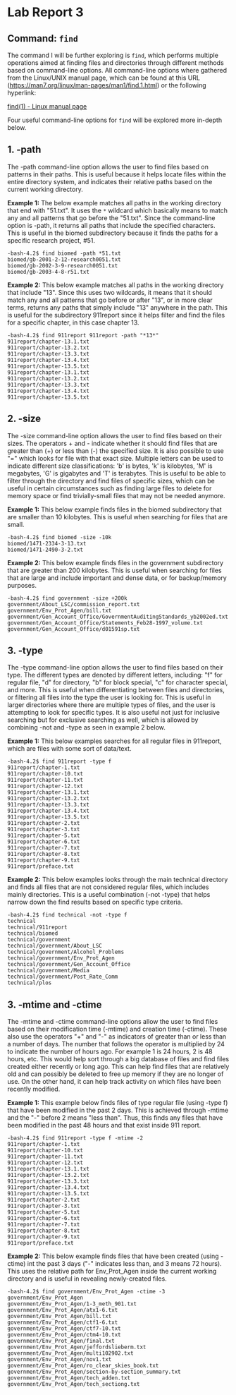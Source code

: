 # Lab Report 3

## Command: `find`

The command I will be further exploring is `find`, which performs multiple operations aimed at finding files and directories through different methods based on command-line options. All command-line options where gathered from the Linux/UNIX manual page, which can be found at this URL (https://man7.org/linux/man-pages/man1/find.1.html) or the following hyperlink:

[find(1) - Linux manual page](https://man7.org/linux/man-pages/man1/find.1.html)



Four useful command-line options for `find` will be explored more in-depth below.


## 1. -path 

The -path command-line option allows the user to find files based on patterns in their paths. This is useful because it helps locate files within the entire directory system, and indicates their relative paths based on the current working directory. 

**Example 1:**
The below example matches all paths in the working directory that end with "51.txt". It uses the `*` wildcard which basically means to match any and all patterns that go before the "51.txt". Since the command-line option is -path, it returns all paths that include the specified characters. This is useful in the biomed subdirectory because it finds the paths for a specific research project, #51. 

``` 
-bash-4.2$ find biomed -path *51.txt
biomed/gb-2001-2-12-research0051.txt
biomed/gb-2002-3-9-research0051.txt
biomed/gb-2003-4-8-r51.txt
```

**Example 2:**
This below example matches all paths in the working directory that include "13". Since this uses two wildcards, it means that it should match any and all patterns that go before or after "13", or in more clear terms, returns any paths that simply include "13" anywhere in the path. This is useful for the subdirectory 911report since it helps filter and find the files for a specific chapter, in this case chapter 13. 
``` 
-bash-4.2$ find 911report 911report -path "*13*"
911report/chapter-13.1.txt
911report/chapter-13.2.txt
911report/chapter-13.3.txt
911report/chapter-13.4.txt
911report/chapter-13.5.txt
911report/chapter-13.1.txt
911report/chapter-13.2.txt
911report/chapter-13.3.txt
911report/chapter-13.4.txt
911report/chapter-13.5.txt
``` 

## 2. -size
The -size command-line option allows the user to find files based on their sizes. The operators + and - indicate whether it should find files that are greater than (+) or less than (-) the specified size. It is also possible to use "=" which looks for file with that exact size. Multiple letters can be used to indicate different size classifications: 'b' is bytes, 'k' is kilobytes, 'M' is megabytes, 'G' is gigabytes and 'T' is terabytes. This is useful to be able to filter through the directory and find files of specific sizes, which can be useful in certain circumstances such as finding large files to delete for memory space or find trivially-small files that may not be needed anymore. 

**Example 1:**
This below example finds files in the biomed subdirectory that are smaller than 10 kilobytes. This is useful when searching for files that are small. 
``` 
-bash-4.2$ find biomed -size -10k 
biomed/1471-2334-3-13.txt
biomed/1471-2490-3-2.txt
``` 

**Example 2:**
This below example finds files in the government subdirectory that are greater than 200 kilobytes. This is useful when searching for files that are large and include important and dense data, or for backup/memory purposes. 
``` 
-bash-4.2$ find government -size +200k
government/About_LSC/commission_report.txt
government/Env_Prot_Agen/bill.txt
government/Gen_Account_Office/GovernmentAuditingStandards_yb2002ed.txt
government/Gen_Account_Office/Statements_Feb28-1997_volume.txt
government/Gen_Account_Office/d01591sp.txt
``` 

## 3. -type 
The -type command-line option allows the user to find files based on their type. The different types are denoted by different letters, including: "f" for regular file, "d" for directory, "b" for block special, "c" for character special, and more. This is useful when differentiating between files and directories, or filtering all files into the type the user is looking for. This is useful in larger directories where there are multiple types of files, and the user is attempting to look for specific types. It is also useful not just for inclusive searching but for exclusive searching as well, which is allowed by combining -not and -type as seen in example 2 below. 

**Example 1:**
This below examples searches for all regular files in 911report, which are files with some sort of data/text. 
``` 
-bash-4.2$ find 911report -type f
911report/chapter-1.txt
911report/chapter-10.txt
911report/chapter-11.txt
911report/chapter-12.txt
911report/chapter-13.1.txt
911report/chapter-13.2.txt
911report/chapter-13.3.txt
911report/chapter-13.4.txt
911report/chapter-13.5.txt
911report/chapter-2.txt
911report/chapter-3.txt
911report/chapter-5.txt
911report/chapter-6.txt
911report/chapter-7.txt
911report/chapter-8.txt
911report/chapter-9.txt
911report/preface.txt
``` 
**Example 2:**
This below examples looks through the main technical directory and finds all files that are not considered regular files, which includes mainly directories. This is a useful combination (-not -type) that helps narrow down the find results based on specific type criteria. 
``` 
-bash-4.2$ find technical -not -type f        
technical
technical/911report
technical/biomed
technical/government
technical/government/About_LSC
technical/government/Alcohol_Problems
technical/government/Env_Prot_Agen
technical/government/Gen_Account_Office
technical/government/Media
technical/government/Post_Rate_Comm
technical/plos
``` 

## 3. -mtime and -ctime
The -mtime and -ctime command-line options allow the user to find files based on their modification time (-mtime) and creation time (-ctime). These also use the operators "+" and "-" as indicators of greater than or less than a number of days. The number that follows the operator is multiplied by 24 to indicate the number of hours ago. For example 1 is 24 hours, 2 is 48 hours, etc. This would help sort through a big database of files and find files created either recently or long ago. This can help find files that are relatively old and can possibly be deleted to free up memory if they are no longer of use. On the other hand, it can help track activity on which files have been recently modified. 

**Example 1:**
This example below finds files of type regular file (using -type f) that have been modified in the past 2 days. This is achieved through -mtime and the "-" before 2 means "less than". Thus, this finds any files that have been modified in the past 48 hours and that exist inside 911 report. 

``` 
-bash-4.2$ find 911report -type f -mtime -2
911report/chapter-1.txt
911report/chapter-10.txt
911report/chapter-11.txt
911report/chapter-12.txt
911report/chapter-13.1.txt
911report/chapter-13.2.txt
911report/chapter-13.3.txt
911report/chapter-13.4.txt
911report/chapter-13.5.txt
911report/chapter-2.txt
911report/chapter-3.txt
911report/chapter-5.txt
911report/chapter-6.txt
911report/chapter-7.txt
911report/chapter-8.txt
911report/chapter-9.txt
911report/preface.txt
``` 
**Example 2:**
This below example finds files that have been created (using -ctime) int the past 3 days ("-" indicates less than, and 3 means 72 hours). This uses the relative path for Env_Prot_Agen inside the current working directory and is useful in revealing newly-created files. 
``` 
-bash-4.2$ find government/Env_Prot_Agen -ctime -3
government/Env_Prot_Agen
government/Env_Prot_Agen/1-3_meth_901.txt
government/Env_Prot_Agen/atx1-6.txt
government/Env_Prot_Agen/bill.txt
government/Env_Prot_Agen/ctf1-6.txt
government/Env_Prot_Agen/ctf7-10.txt
government/Env_Prot_Agen/ctm4-10.txt
government/Env_Prot_Agen/final.txt
government/Env_Prot_Agen/jeffordslieberm.txt
government/Env_Prot_Agen/multi102902.txt
government/Env_Prot_Agen/nov1.txt
government/Env_Prot_Agen/ro_clear_skies_book.txt
government/Env_Prot_Agen/section-by-section_summary.txt
government/Env_Prot_Agen/tech_adden.txt
government/Env_Prot_Agen/tech_sectiong.txt
``` 
